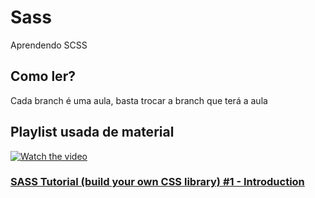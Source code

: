 # Sass
Aprendendo SCSS

## Como ler?
Cada branch é uma aula, basta trocar a branch que terá a aula

## Playlist usada de material
[![Watch the video](https://img.youtube.com/vi/_kqN4hl9bGc/maxresdefault.jpg)](https://youtu.be/_kqN4hl9bGc)

### [SASS Tutorial (build your own CSS library) #1 - Introduction](https://youtu.be/_kqN4hl9bGc)
